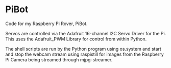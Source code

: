 PiBot
=====

Code for my Raspberry Pi Rover, PiBot.

Servos are controlled via the Adafruit 16-channel I2C Servo Driver for the Pi. This uses the Adafruit_PWM Library for control from within Python.

The shell scripts are run by the Python program using os.system and start and stop the webcam stream using raspistill for images from the Raspberry Pi Camera being streamed through mjpg-streamer.
